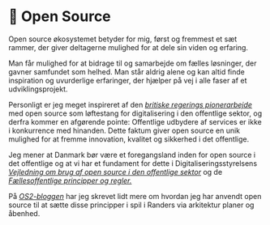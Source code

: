 # 🙌 Open Source

Open source økosystemet betyder for mig, først og fremmest et sæt rammer, der giver deltagerne mulighed for at dele sin viden og erfaring. 

Man får mulighed for at bidrage til og samarbejde om fælles løsninger, der gavner samfundet som helhed. Man står aldrig alene og kan altid finde inspiration og uvurderlige erfaringer, der hjælper på vej i alle faser af et udviklingsprojekt.

Personligt er jeg meget inspireret af den *[britiske regerings pionerarbejde](https://www.youtube.com/watch?v=o3xFqa_HN2I)* med open source som løftestang for digitalisering i den offentlige sektor, og derfra kommer en afgørende pointe:  Offentlige udbydere af services er ikke i konkurrence med hinanden. Dette faktum giver open source en unik mulighed for at fremme innovation, kvalitet og sikkerhed i det offentlige.

Jeg mener at Danmark bør være et foregangsland inden for open source i det offentlige og at vi har et fundament for dette i Digitaliseringsstyrelsens *[Vejledning om brug af open source i den offentlige sektor](https://arkitektur.digst.dk/metoder/arkitekturmetoder/vejledning-om-brug-af-open-source-i-den-offentlige-sektor/vejledning-om)* og de *[Fællesoffentlige principper og regler.](https://arkitektur.digst.dk/principper-og-regler)*

På *[OS2-bloggen](https://www.os2.eu/blog/nyheder-2/blog-open-source-leverer-pa-de-faellesoffentlige-principper-4352)* har jeg skrevet lidt mere om hvordan jeg har anvendt open source til at sætte disse principper i spil i Randers via arkitektur planer og åbenhed.
